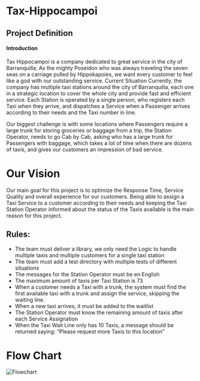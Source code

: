 # Tax-Hippocampoi

## Project Definition

#### Introduction
Tax Hippocampoi is a company dedicated to great service in the city of Barranquilla; As the mighty Poseidon who was always traveling the seven seas on a carriage pulled by Hippokapoies, we want every customer to feel like a god with our outstanding service.
Current Situation
Currently, the company has multiple taxi stations around the city of Barranquilla, each one in a strategic location to cover the whole city and provide fast and efficient service. Each Station is operated by a single person, who registers each Taxi when they arrive, and dispatches a Service when a Passenger arrives according to their needs and the Taxi number in line.

Our biggest challenge is with some locations where Passengers require a large trunk for storing groceries or baggage from a trip, the Station Operator, needs to go Cab by Cab, asking who has a large trunk for Passengers with baggage, which takes a lot of time when there are dozens of taxis, and gives our customers an impression of bad service.




# Our Vision
Our main goal for this project is to optimize the Response Time, Service Quality and overall experience for our customers. Being able to assign a Taxi Service to a customer according to their needs and keeping the Taxi Station Operator informed about the status of the Taxis available is the main reason for this project.
## Rules:
- The team must deliver a library, we only need the Logic to handle multiple taxis and multiple customers for a single taxi station
- The team must add a test directory with multiple tests of different situations
- The messages for the Station Operator must be en English
- The maximum amount of taxis per Taxi Station is 73
- When a customer needs a Taxi with a trunk, the system must find the first available taxi with a trunk and assign the service, skipping the waiting line.
- When a new taxi arrives, it must be added to the waitlist
- The Station Operator must know the remaining amount of taxis after each Service Assignation
- When the Taxi Wait Line only has 10 Taxis, a message should be returned saying: “Please request more Taxis to this location”

# Flow Chart

![Flowchart](https://drive.google.com/file/d/1v9JdeWjNG3HUZr9_ts69d2ONbu4-uOMB/view?usp=sharing)
